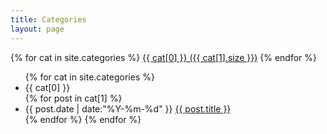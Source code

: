 ```yaml
---
title: Categories
layout: page
---
```


<div id='tag_cloud'>
{% for cat in site.categories %}
<a href="#{{ cat[0] }}" title="{{ cat[0] }}" rel="{{ cat[1].size }}">{{ cat[0] }} ({{ cat[1].size }})</a>
{% endfor %}
</div>

<ul class="listing">
{% for cat in site.categories %}
	<li class="listing-seperator" id="{{ cat[0] }}">{{ cat[0] }}</li>
	{% for post in cat[1] %}
		<li class="listing-item">
		<time datetime="{{ post.date | date:"%Y-%m-%d" }}">{{ post.date | date:"%Y-%m-%d" }}</time>
		<a href="{{ site.url }}{{ post.url }}" title="{{ post.title }}">{{ post.title }}</a>
		</li>
	{% endfor %}
{% endfor %}
</ul>

<script src="/js/jquery.tagcloud.js" type="text/javascript" charset="utf-8"></script>

<script language="javascript">
	$.fn.tagcloud.defaults = {
		size: {start: 1, end: 1, unit: 'em'},
		color: {start: '#f8e0e6', end: '#ff3333'}
	};
	
	$(function () {
		$('#tag_cloud a').tagcloud();
	});
</script>


